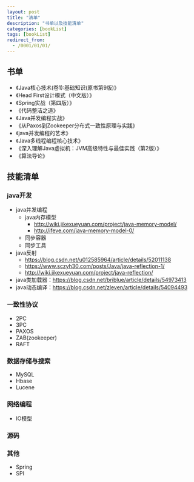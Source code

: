 ```yaml
---
layout: post
title: "清单"
description: "书单以及技能清单"
categories: [bookList]
tags: [bookList]
redirect_from:
  - /0001/01/01/
---
```

## 书单
- 《Java核心技术(卷1):基础知识(原书第9版)》
- 《Head First设计模式（中文版）》
- 《Spring实战（第四版）》
- 《代码整洁之道》
- 《Java并发编程实战》
- 《从Paxos到Zookeeper分布式一致性原理与实践》
- 《java并发编程的艺术》
- 《Java多线程编程核心技术》
- 《深入理解Java虚拟机：JVM高级特性与最佳实践（第2版）》
- 《算法导论》

## 技能清单

### java开发
- java并发编程
    - java内存模型
        - http://wiki.jikexueyuan.com/project/java-memory-model/
        - http://ifeve.com/java-memory-model-0/
    - 同步容器
    - 同步工具
- java反射
    - https://blog.csdn.net/u012585964/article/details/52011138
    - https://www.sczyh30.com/posts/Java/java-reflection-1/
    - http://wiki.jikexueyuan.com/project/java-reflection/
- java类加载器：https://blog.csdn.net/briblue/article/details/54973413
- java动态编译：https://blog.csdn.net/zleven/article/details/54094493

### 一致性协议
- 2PC
- 3PC
- PAXOS
- ZAB(zookeeper)
- RAFT

### 数据存储与搜索
- MySQL
- Hbase
- Lucene

### 网络编程
- IO模型

### 源码

### 其他
- Spring
- SPI